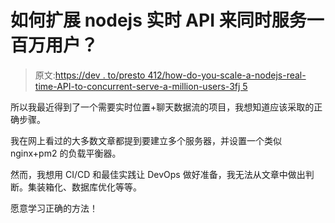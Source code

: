 # 如何扩展 nodejs 实时 API 来同时服务一百万用户？

> 原文:[https://dev . to/presto 412/how-do-you-scale-a-nodejs-real-time-API-to-concurrent-serve-a-million-users-3fj 5](https://dev.to/presto412/how-do-you-scale-a-nodejs-real-time-api-to-concurrently-serve-a-million-users-3fj5)

所以我最近得到了一个需要实时位置+聊天数据流的项目，我想知道应该采取的正确步骤。

我在网上看过的大多数文章都提到要建立多个服务器，并设置一个类似 nginx+pm2 的负载平衡器。

然而，我想用 CI/CD 和最佳实践让 DevOps 做好准备，我无法从文章中做出判断。集装箱化、数据库优化等等。

愿意学习正确的方法！